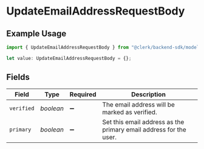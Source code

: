 # UpdateEmailAddressRequestBody

## Example Usage

```typescript
import { UpdateEmailAddressRequestBody } from "@clerk/backend-sdk/models/operations";

let value: UpdateEmailAddressRequestBody = {};
```

## Fields

| Field                                                             | Type                                                              | Required                                                          | Description                                                       |
| ----------------------------------------------------------------- | ----------------------------------------------------------------- | ----------------------------------------------------------------- | ----------------------------------------------------------------- |
| `verified`                                                        | *boolean*                                                         | :heavy_minus_sign:                                                | The email address will be marked as verified.                     |
| `primary`                                                         | *boolean*                                                         | :heavy_minus_sign:                                                | Set this email address as the primary email address for the user. |